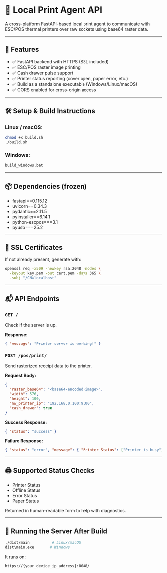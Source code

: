 
🔐 Local Print Agent API
==========================

A cross-platform FastAPI-based local print agent to communicate with ESC/POS thermal printers over raw sockets using base64 raster data.

---

🚀 Features
-----------
- ✅ FastAPI backend with HTTPS (SSL included)
- ✅ ESC/POS raster image printing
- ✅ Cash drawer pulse support
- ✅ Printer status reporting (cover open, paper error, etc.)
- ✅ Build as a standalone executable (Windows/Linux/macOS)
- ✅ CORS enabled for cross-origin access

---


🛠 Setup & Build Instructions
-----------------------------

### Linux / macOS:

```bash
chmod +x build.sh
./build.sh
```

### Windows:

```cmd
build_windows.bat
```

---

📦 Dependencies (frozen)
------------------------
- fastapi==0.115.12
- uvicorn==0.34.3
- pydantic==2.11.5
- pyinstaller==6.14.1
- python-escpos===3.1
- pyusb===25.2

---

🔐 SSL Certificates
--------------------

If not already present, generate with:

```bash
openssl req -x509 -newkey rsa:2048 -nodes \
  -keyout key.pem -out cert.pem -days 365 \
  -subj "/CN=localhost"
```

---

📬 API Endpoints
----------------

### `GET /`
Check if the server is up.

**Response:**
```json
{ "message": "Printer server is working!" }
```

### `POST /pos/print/`
Send rasterized receipt data to the printer.

**Request Body:**
```json
{
  "raster_base64": "<base64-encoded-image>",
  "width": 576,
  "height": 100,
  "nw_printer_ip": "192.168.0.100:9100",
  "cash_drawer": true
}
```

**Success Response:**
```json
{ "status": "success" }
```

**Failure Response:**
```json
{ "status": "error", "message": { "Printer Status": ["Printer is busy"] } }
```

---

🖨️ Supported Status Checks
---------------------------
- Printer Status
- Offline Status
- Error Status
- Paper Status

Returned in human-readable form to help with diagnostics.

---

🧪 Running the Server After Build
---------------------------------

```bash
./dist/main          # Linux/macOS
dist\main.exe       # Windows
```

It runs on:

```
https://{your_device_ip_address}:8088/
```

